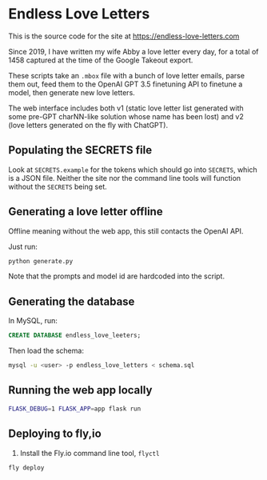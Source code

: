 # Endless Love Letters

This is the source code for the site at https://endless-love-letters.com

Since 2019, I have written my wife Abby a love letter every day, for a total of 1458 captured
at the time of the Google Takeout export.

These scripts take an `.mbox` file with a bunch of love letter emails, parse them out, feed them to
the OpenAI GPT 3.5 finetuning API to finetune a model, then generate new love letters.

The web interface includes both v1 (static love letter list generated with some pre-GPT charNN-like
solution whose name has been lost) and v2 (love letters generated on the fly with ChatGPT).

## Populating the SECRETS file

Look at `SECRETS.example` for the tokens which should go into `SECRETS`, which is a JSON file.
Neither the site nor the command line tools will function without the `SECRETS` being set.

## Generating a love letter offline

Offline meaning without the web app, this still contacts the OpenAI API.

Just run:

```bash
python generate.py
```

Note that the prompts and model id are hardcoded into the script.

## Generating the database

In MySQL, run:

```sql
CREATE DATABASE endless_love_leeters;
```

Then load the schema:

```bash
mysql -u <user> -p endless_love_letters < schema.sql
```

## Running the web app locally

```bash
FLASK_DEBUG=1 FLASK_APP=app flask run
```

## Deploying to fly,io

1. Install the Fly.io command line tool, `flyctl`

```bash
fly deploy
```
